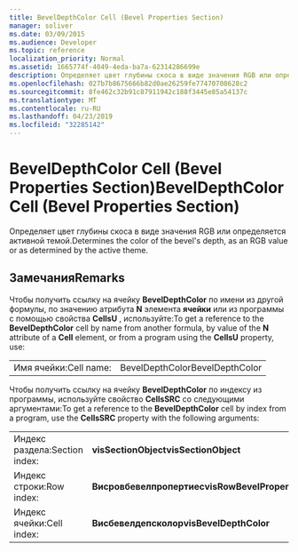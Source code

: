 ```yaml
---
title: BevelDepthColor Cell (Bevel Properties Section)
manager: soliver
ms.date: 03/09/2015
ms.audience: Developer
ms.topic: reference
localization_priority: Normal
ms.assetid: 1665774f-4049-4eda-ba7a-62314286699e
description: Определяет цвет глубины скоса в виде значения RGB или определяется активной темой.
ms.openlocfilehash: 027b7b8675666b82d0ae26259fe77470708628c2
ms.sourcegitcommit: 8fe462c32b91c87911942c188f3445e85a54137c
ms.translationtype: MT
ms.contentlocale: ru-RU
ms.lasthandoff: 04/23/2019
ms.locfileid: "32285142"
---
```

# <a name="beveldepthcolor-cell-bevel-properties-section"></a><span data-ttu-id="ab01c-103">BevelDepthColor Cell (Bevel Properties Section)</span><span class="sxs-lookup"><span data-stu-id="ab01c-103">BevelDepthColor Cell (Bevel Properties Section)</span></span>

<span data-ttu-id="ab01c-104">Определяет цвет глубины скоса в виде значения RGB или определяется активной темой.</span><span class="sxs-lookup"><span data-stu-id="ab01c-104">Determines the color of the bevel's depth, as an RGB value or as determined by the active theme.</span></span>
  
## <a name="remarks"></a><span data-ttu-id="ab01c-105">Замечания</span><span class="sxs-lookup"><span data-stu-id="ab01c-105">Remarks</span></span>

<span data-ttu-id="ab01c-106">Чтобы получить ссылку на ячейку **BevelDepthColor** по имени из другой формулы, по значению атрибута **N** элемента **ячейки** или из программы с помощью свойства **CellsU** , используйте:</span><span class="sxs-lookup"><span data-stu-id="ab01c-106">To get a reference to the **BevelDepthColor** cell by name from another formula, by value of the **N** attribute of a **Cell** element, or from a program using the **CellsU** property, use:</span></span> 
  
|||
|:-----|:-----|
| <span data-ttu-id="ab01c-107">Имя ячейки:</span><span class="sxs-lookup"><span data-stu-id="ab01c-107">Cell name:</span></span>  <br/> | <span data-ttu-id="ab01c-108">BevelDepthColor</span><span class="sxs-lookup"><span data-stu-id="ab01c-108">BevelDepthColor</span></span>  <br/> |
   
<span data-ttu-id="ab01c-109">Чтобы получить ссылку на ячейку **BevelDepthColor** по индексу из программы, используйте свойство **CellsSRC** со следующими аргументами:</span><span class="sxs-lookup"><span data-stu-id="ab01c-109">To get a reference to the **BevelDepthColor** cell by index from a program, use the **CellsSRC** property with the following arguments:</span></span> 
  
|||
|:-----|:-----|
| <span data-ttu-id="ab01c-110">Индекс раздела:</span><span class="sxs-lookup"><span data-stu-id="ab01c-110">Section index:</span></span>  <br/> |<span data-ttu-id="ab01c-111">**visSectionObject**</span><span class="sxs-lookup"><span data-stu-id="ab01c-111">**visSectionObject**</span></span> <br/> |
| <span data-ttu-id="ab01c-112">Индекс строки:</span><span class="sxs-lookup"><span data-stu-id="ab01c-112">Row index:</span></span>  <br/> |<span data-ttu-id="ab01c-113">**Висровбевелпропертиес**</span><span class="sxs-lookup"><span data-stu-id="ab01c-113">**visRowBevelProperties**</span></span> <br/> |
| <span data-ttu-id="ab01c-114">Индекс ячейки:</span><span class="sxs-lookup"><span data-stu-id="ab01c-114">Cell index:</span></span>  <br/> |<span data-ttu-id="ab01c-115">**Висбевелдепсколор**</span><span class="sxs-lookup"><span data-stu-id="ab01c-115">**visBevelDepthColor**</span></span> <br/> |
   

